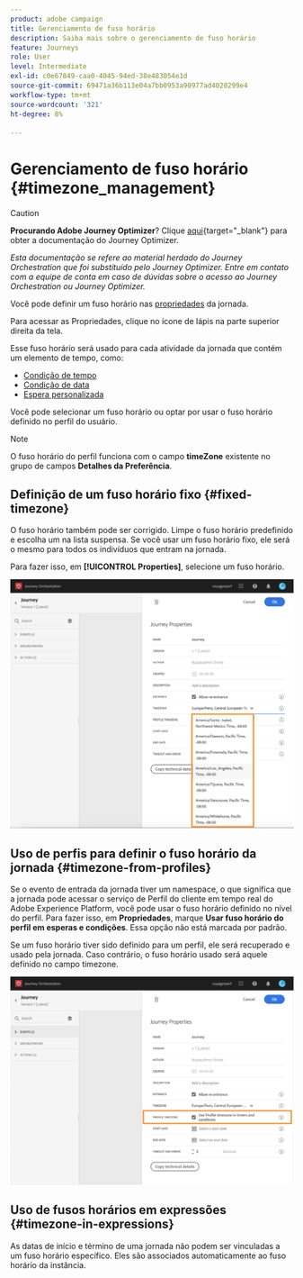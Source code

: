 ```yaml
---
product: adobe campaign
title: Gerenciamento de fuso horário
description: Saiba mais sobre o gerenciamento de fuso horário
feature: Journeys
role: User
level: Intermediate
exl-id: c0e67849-caa0-4045-94ed-38e483054e1d
source-git-commit: 69471a36b113e04a7bb0953a90977ad4020299e4
workflow-type: tm+mt
source-wordcount: '321'
ht-degree: 8%

---
```


# Gerenciamento de fuso horário {#timezone_management}


>[!CAUTION]
>
>**Procurando Adobe Journey Optimizer**? Clique [aqui](https://experienceleague.adobe.com/pt-br/docs/journey-optimizer/using/ajo-home){target="_blank"} para obter a documentação do Journey Optimizer.
>
>
>_Esta documentação se refere ao material herdado do Journey Orchestration que foi substituído pelo Journey Optimizer. Entre em contato com a equipe de conta em caso de dúvidas sobre o acesso ao Journey Orchestration ou Journey Optimizer._



Você pode definir um fuso horário nas [propriedades](../building-journeys/changing-properties.md) da jornada.

Para acessar as Propriedades, clique no ícone de lápis na parte superior direita da tela.

Esse fuso horário será usado para cada atividade da jornada que contém um elemento de tempo, como:

* [Condição de tempo](../building-journeys/condition-activity.md#time_condition)
* [Condição de data](../building-journeys/condition-activity.md#date_condition)
* [Espera personalizada](../building-journeys/wait-activity.md#custom)

Você pode selecionar um fuso horário ou optar por usar o fuso horário definido no perfil do usuário.

>[!NOTE]
>
>O fuso horário do perfil funciona com o campo **timeZone** existente no grupo de campos **Detalhes da Preferência**.

## Definição de um fuso horário fixo {#fixed-timezone}

O fuso horário também pode ser corrigido. Limpe o fuso horário predefinido e escolha um na lista suspensa. Se você usar um fuso horário fixo, ele será o mesmo para todos os indivíduos que entram na jornada.

Para fazer isso, em **[!UICONTROL Properties]**, selecione um fuso horário.

![](../assets/journey72.png)

## Uso de perfis para definir o fuso horário da jornada {#timezone-from-profiles}

Se o evento de entrada da jornada tiver um namespace, o que significa que a jornada pode acessar o serviço de Perfil do cliente em tempo real do Adobe Experience Platform, você pode usar o fuso horário definido no nível do perfil. Para fazer isso, em **Propriedades**, marque **Usar fuso horário do perfil em esperas e condições**. Essa opção não está marcada por padrão.

Se um fuso horário tiver sido definido para um perfil, ele será recuperado e usado pela jornada. Caso contrário, o fuso horário usado será aquele definido no campo timezone.

![](../assets/journey73.png)

## Uso de fusos horários em expressões {#timezone-in-expressions}

As datas de início e término de uma jornada não podem ser vinculadas a um fuso horário específico. Eles são associados automaticamente ao fuso horário da instância.
